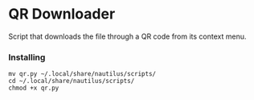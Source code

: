 # QR Downloader

Script that downloads the file through a QR code from its context menu.

### Installing
```
mv qr.py ~/.local/share/nautilus/scripts/
cd ~/.local/share/nautilus/scripts/
chmod +x qr.py
```
